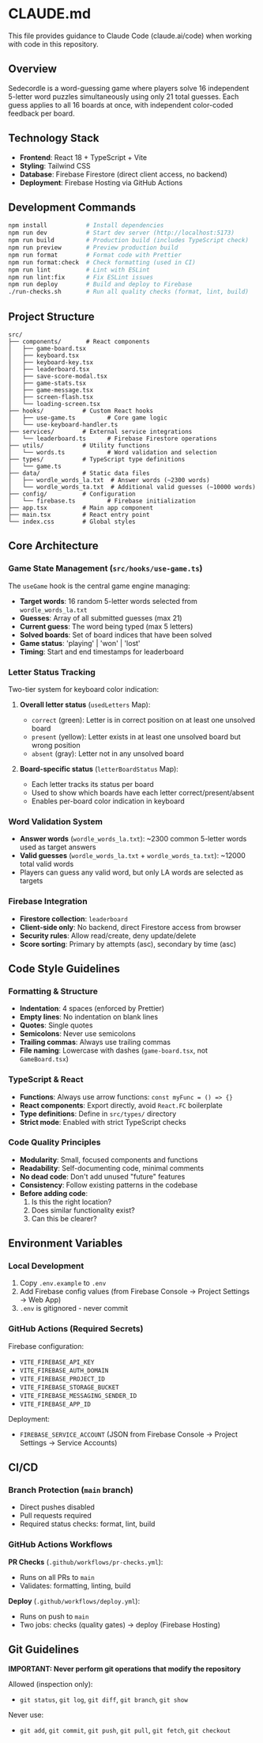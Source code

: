 # CLAUDE.md

This file provides guidance to Claude Code (claude.ai/code) when working with code in this repository.

## Overview
Sedecordle is a word-guessing game where players solve 16 independent 5-letter word puzzles simultaneously using only 21 total guesses. Each guess applies to all 16 boards at once, with independent color-coded feedback per board.

## Technology Stack
- **Frontend**: React 18 + TypeScript + Vite
- **Styling**: Tailwind CSS
- **Database**: Firebase Firestore (direct client access, no backend)
- **Deployment**: Firebase Hosting via GitHub Actions

## Development Commands

```bash
npm install           # Install dependencies
npm run dev           # Start dev server (http://localhost:5173)
npm run build         # Production build (includes TypeScript check)
npm run preview       # Preview production build
npm run format        # Format code with Prettier
npm run format:check  # Check formatting (used in CI)
npm run lint          # Lint with ESLint
npm run lint:fix      # Fix ESLint issues
npm run deploy        # Build and deploy to Firebase
./run-checks.sh       # Run all quality checks (format, lint, build)
```

## Project Structure

```
src/
├── components/       # React components
│   ├── game-board.tsx
│   ├── keyboard.tsx
│   ├── keyboard-key.tsx
│   ├── leaderboard.tsx
│   ├── save-score-modal.tsx
│   ├── game-stats.tsx
│   ├── game-message.tsx
│   ├── screen-flash.tsx
│   └── loading-screen.tsx
├── hooks/           # Custom React hooks
│   ├── use-game.ts         # Core game logic
│   └── use-keyboard-handler.ts
├── services/        # External service integrations
│   └── leaderboard.ts      # Firebase Firestore operations
├── utils/           # Utility functions
│   └── words.ts            # Word validation and selection
├── types/           # TypeScript type definitions
│   └── game.ts
├── data/            # Static data files
│   ├── wordle_words_la.txt  # Answer words (~2300 words)
│   └── wordle_words_ta.txt  # Additional valid guesses (~10000 words)
├── config/          # Configuration
│   └── firebase.ts         # Firebase initialization
├── app.tsx          # Main app component
├── main.tsx         # React entry point
└── index.css        # Global styles
```

## Core Architecture

### Game State Management (`src/hooks/use-game.ts`)
The `useGame` hook is the central game engine managing:
- **Target words**: 16 random 5-letter words selected from `wordle_words_la.txt`
- **Guesses**: Array of all submitted guesses (max 21)
- **Current guess**: The word being typed (max 5 letters)
- **Solved boards**: Set of board indices that have been solved
- **Game status**: 'playing' | 'won' | 'lost'
- **Timing**: Start and end timestamps for leaderboard

### Letter Status Tracking
Two-tier system for keyboard color indication:
1. **Overall letter status** (`usedLetters` Map):
   - `correct` (green): Letter is in correct position on at least one unsolved board
   - `present` (yellow): Letter exists in at least one unsolved board but wrong position
   - `absent` (gray): Letter not in any unsolved board

2. **Board-specific status** (`letterBoardStatus` Map):
   - Each letter tracks its status per board
   - Used to show which boards have each letter correct/present/absent
   - Enables per-board color indication in keyboard

### Word Validation System
- **Answer words** (`wordle_words_la.txt`): ~2300 common 5-letter words used as target answers
- **Valid guesses** (`wordle_words_la.txt` + `wordle_words_ta.txt`): ~12000 total valid words
- Players can guess any valid word, but only LA words are selected as targets

### Firebase Integration
- **Firestore collection**: `leaderboard`
- **Client-side only**: No backend, direct Firestore access from browser
- **Security rules**: Allow read/create, deny update/delete
- **Score sorting**: Primary by attempts (asc), secondary by time (asc)

## Code Style Guidelines

### Formatting & Structure
- **Indentation**: 4 spaces (enforced by Prettier)
- **Empty lines**: No indentation on blank lines
- **Quotes**: Single quotes
- **Semicolons**: Never use semicolons
- **Trailing commas**: Always use trailing commas
- **File naming**: Lowercase with dashes (`game-board.tsx`, not `GameBoard.tsx`)

### TypeScript & React
- **Functions**: Always use arrow functions: `const myFunc = () => {}`
- **React components**: Export directly, avoid `React.FC` boilerplate
- **Type definitions**: Define in `src/types/` directory
- **Strict mode**: Enabled with strict TypeScript checks

### Code Quality Principles
- **Modularity**: Small, focused components and functions
- **Readability**: Self-documenting code, minimal comments
- **No dead code**: Don't add unused "future" features
- **Consistency**: Follow existing patterns in the codebase
- **Before adding code**:
  1. Is this the right location?
  2. Does similar functionality exist?
  3. Can this be clearer?

## Environment Variables

### Local Development
1. Copy `.env.example` to `.env`
2. Add Firebase config values (from Firebase Console → Project Settings → Web App)
3. `.env` is gitignored - never commit

### GitHub Actions (Required Secrets)
Firebase configuration:
- `VITE_FIREBASE_API_KEY`
- `VITE_FIREBASE_AUTH_DOMAIN`
- `VITE_FIREBASE_PROJECT_ID`
- `VITE_FIREBASE_STORAGE_BUCKET`
- `VITE_FIREBASE_MESSAGING_SENDER_ID`
- `VITE_FIREBASE_APP_ID`

Deployment:
- `FIREBASE_SERVICE_ACCOUNT` (JSON from Firebase Console → Project Settings → Service Accounts)

## CI/CD

### Branch Protection (`main` branch)
- Direct pushes disabled
- Pull requests required
- Required status checks: format, lint, build

### GitHub Actions Workflows
**PR Checks** (`.github/workflows/pr-checks.yml`):
- Runs on all PRs to `main`
- Validates: formatting, linting, build

**Deploy** (`.github/workflows/deploy.yml`):
- Runs on push to `main`
- Two jobs: checks (quality gates) → deploy (Firebase Hosting)

## Git Guidelines
**IMPORTANT: Never perform git operations that modify the repository**

Allowed (inspection only):
- `git status`, `git log`, `git diff`, `git branch`, `git show`

Never use:
- `git add`, `git commit`, `git push`, `git pull`, `git fetch`, `git checkout`
